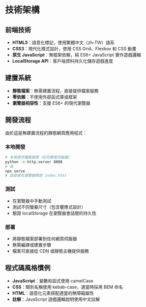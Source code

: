 # 技術架構

## 前端技術
- **HTML5**：語意化標記，使用繁體中文（zh-TW）語系
- **CSS3**：現代化樣式設計，使用 CSS Grid、Flexbox 和 CSS 動畫
- **原生 JavaScript**：無框架依賴，純 ES6+ JavaScript 實作遊戲邏輯
- **LocalStorage API**：客戶端資料持久化儲存遊戲進度

## 建置系統
- **靜態檔案**：無需建置流程，直接提供檔案服務
- **零依賴**：不使用外部函式庫或框架
- **瀏覽器相容性**：支援 ES6+ 的現代瀏覽器

## 開發流程
由於這是無建置流程的靜態網頁應用程式：

### 本地開發
```bash
# 本地提供檔案服務（任何靜態伺服器）
python -m http.server 8000
# 或
npx serve .
# 或直接在瀏覽器開啟 index.html
```

### 測試
- 在瀏覽器中手動測試
- 測試不同螢幕尺寸（包含響應式設計）
- 驗證 localStorage 在瀏覽器會話間的持久性

### 部署
- 將靜態檔案部署到任何網頁伺服器
- 無需編譯或建置步驟
- 檔案可直接從 CDN 或靜態主機提供服務

## 程式碼風格慣例
- **JavaScript**：變數和函式使用 camelCase
- **CSS**：類別名稱使用 kebab-case，適當時採用 BEM 命名
- **HTML**：語意化元素搭配適當的無障礙屬性
- **註解**：JavaScript 遊戲邏輯說明使用中文註解